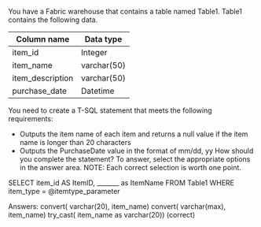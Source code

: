 You have a Fabric warehouse that contains a table named Table1. Table1 contains the following data.

| Column name      | Data type   |
|-----------------|-------------|
| item_id         | Integer     |
| item_name       | varchar(50) |
| item_description| varchar(50) |
| purchase_date   | Datetime    |

You need to create a T-SQL statement that meets the following requirements:
- Outputs the item name of each item and returns a null value if the item name is longer than 20 characters
- Outputs the PurchaseDate value in the format of mm/dd, yy
How should you complete the statement? To answer, select the appropriate options in the answer area.
NOTE: Each correct selection is worth one point.

SELECT item_id AS ItemID,
_______ as ItemName
FROM Table1 
WHERE item_type = @itemtype_parameter

Answers:
convert( varchar(20), item_name)
convert( varchar(max), item_name)
try_cast( item_name as varchar(20)) (correct)
